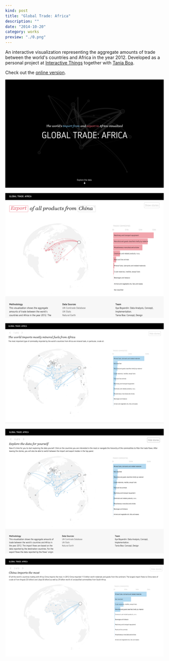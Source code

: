 ```yaml
---
kind: post
title: "Global Trade: Africa"
description: ""
date: "2014-10-20"
category: works
preview: "./0.png"
---
```

An interactive visualization representing the aggregate amounts of trade between the world's countries and Africa in the year 2012.
Developed as a personal project at <a href="http://interactivethings.com" target="_blank">Interactive Things</a> 
together with <a href="https://twitter.com/taniaboa" target="_blank">Tania Boa</a>.


Check out the <a target="_blank" href="https://lab.interactivethings.com/global-trade-africa/">online version</a>.



[![](./0.png)](https://lab.interactivethings.com/global-trade-africa/)

![](./1.png)

![](./2.png)

![](./3.png)

![](./4.png)
